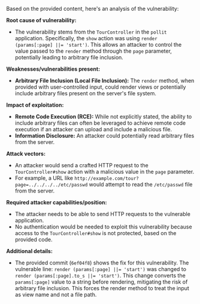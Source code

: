 Based on the provided content, here's an analysis of the vulnerability:

**Root cause of vulnerability:**

- The vulnerability stems from the `TourController` in the `pollit` application. Specifically, the `show` action was using `render (params[:page] ||= 'start')`. This allows an attacker to control the value passed to the `render` method through the `page` parameter, potentially leading to arbitrary file inclusion.

**Weaknesses/vulnerabilities present:**

- **Arbitrary File Inclusion (Local File Inclusion):**  The `render` method, when provided with user-controlled input, could render views or potentially include arbitrary files present on the server's file system.

**Impact of exploitation:**

- **Remote Code Execution (RCE):** While not explicitly stated, the ability to include arbitrary files can often be leveraged to achieve remote code execution if an attacker can upload and include a malicious file.
- **Information Disclosure:** An attacker could potentially read arbitrary files from the server.

**Attack vectors:**

- An attacker would send a crafted HTTP request to the `TourController#show` action with a malicious value in the `page` parameter.
- For example, a URL like `http://example.com/tour?page=../../../../etc/passwd` would attempt to read the `/etc/passwd` file from the server.

**Required attacker capabilities/position:**

- The attacker needs to be able to send HTTP requests to the vulnerable application.
- No authentication would be needed to exploit this vulnerability because access to the `TourController#show` is not protected, based on the provided code.

**Additional details:**

- The provided commit (`6ef04f8`) shows the fix for this vulnerability. The vulnerable line: `render (params[:page] ||= 'start')` was changed to `render (params[:page].to_s ||= 'start')`. This change converts the `params[:page]` value to a string before rendering, mitigating the risk of arbitrary file inclusion. This forces the render method to treat the input as view name and not a file path.